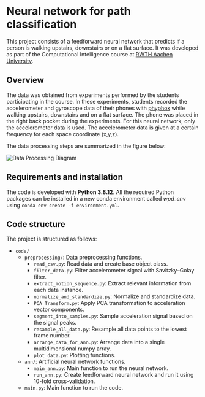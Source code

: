 # Neural network for path classification

This project consists of a feedforward neural network that predicts if a person is walking upstairs, downstairs or on a flat surface. It was developed as part of the Computational Intelligence course at [RWTH Aachen University](https://www.rwth-aachen.de). 


Overview
-------
The data was obtained from experiments performed by the students participating in the course. In these experiments, students recorded the accelerometer and gyroscope data of their phones with [phyphox](https://phyphox.org/) while walking upstairs, downstairs and on a flat surface. The phone was placed in the right back pocket during the experiments.
For this neural network, only the accelerometer data is used. The accelerometer data is given at a certain frequency for each space coordinate (x,y,z). 

The data processing steps are summarized in the figure below:

![Data Processing Diagram](https://github.com/RJordi/walking-path-detection/blob/main/data_processing_diagram.png)


Requirements and installation
-------
The code is developed with **Python 3.8.12**. All the required Python packages can be installed in a new conda environment called *wpd_env* using `conda env create -f environment.yml`.


Code structure
-------
The project is structured as follows:
- `code/`
	- `preprocessing/`: Data preprocessing functions.
		- `read_csv.py`: Read data and create base object class. 
		- `filter_data.py`: Filter accelerometer signal with Savitzky–Golay filter.
		- `extract_motion_sequence.py`: Extract relevant information from each data instance.
		- `normalize_and_standardize.py`: Normalize and standardize data.
		- `PCA_Transform.py`: Apply PCA transformation to acceleration vector components.
		- `segment_into_samples.py`: Sample acceleration signal based on the signal peaks.
		- `resample_all_data.py`: Resample all data points to the lowest frame number.
		- `arrange_data_for_ann.py`: Arrange data into a single multidimensional numpy array.
		- `plot_data.py`: Plotting functions.
	- `ann/`: Artificial neural network functions.
		- `main_ann.py`: Main function to run the neural network.
		- `run_ann.py`: Create feedforward neural network and run it using 10-fold cross-validation.
	- `main.py`: Main function to run the code.
